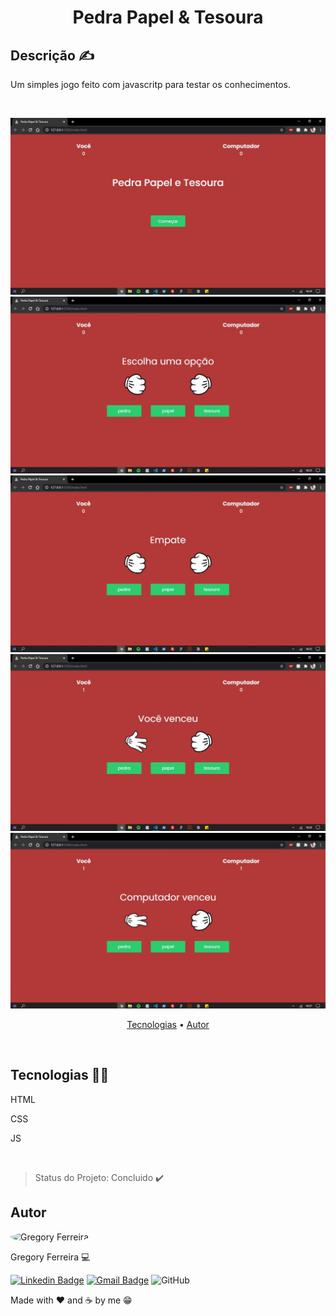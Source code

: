 <h1 align="center">Pedra Papel & Tesoura</h1>

## Descrição ✍️

<p>
 Um simples jogo feito com javascritp para testar os conhecimentos.
</p>
&nbsp;

<p align="center">
  <img src="./assets/screens/print01.jpg">
  <img src="./assets/screens/print02.jpg">
  <img src="./assets/screens/print03.jpg">
  <img src="./assets/screens/print04.jpg">
  <img src="./assets/screens/print05.jpg">
</p>

<p align="center">
 <a href="#tecnologias">Tecnologias</a> •
 <a href="#autor">Autor</a>
</p>
&nbsp;

## Tecnologias 👩‍💻
<p id="tecnologias">
  HTML
  &nbsp;

  CSS
  &nbsp;
  
   JS
</p>
&nbsp;

> Status do Projeto: Concluido ✔️
&nbsp;

## Autor
<a style="text-decoration: none;" href="https://github.com/olagregs">
  <img width="100px" style="border-radius: 50%;"src="https://avatars1.githubusercontent.com/u/69690037?s=460&u=27ec559b232470dbaaaff89fcb7768e5ff950bfe&v=4" alt="Gregory Ferreira">
  <p>Gregory Ferreira 💻</p>
</a>

[![Linkedin Badge](https://img.shields.io/badge/-Gregory-blue?style=flat-square&logo=Linkedin&logoColor=white&link=https://www.linkedin.com/in/gregory-lucena-2450751b4/)](https://www.linkedin.com/in/gregory-lucena/)
[![Gmail Badge](https://img.shields.io/badge/-gregoryflucena@gmail.com-c14438?style=flat-square&logo=Gmail&logoColor=white&link=mailto:gregoryflucena@gmail.com)](mailto:gregoryflucena@gmail.com)
![GitHub](https://img.shields.io/github/license/olagregs/themes?style=flat-square)

<p>Made with ❤️ and ☕ by me 😁</p>
&nbsp;
